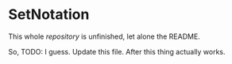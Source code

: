 # SetNotation

This whole *repository* is unfinished, let alone the README.

So, TODO: I guess. Update this file. After this thing actually works.

